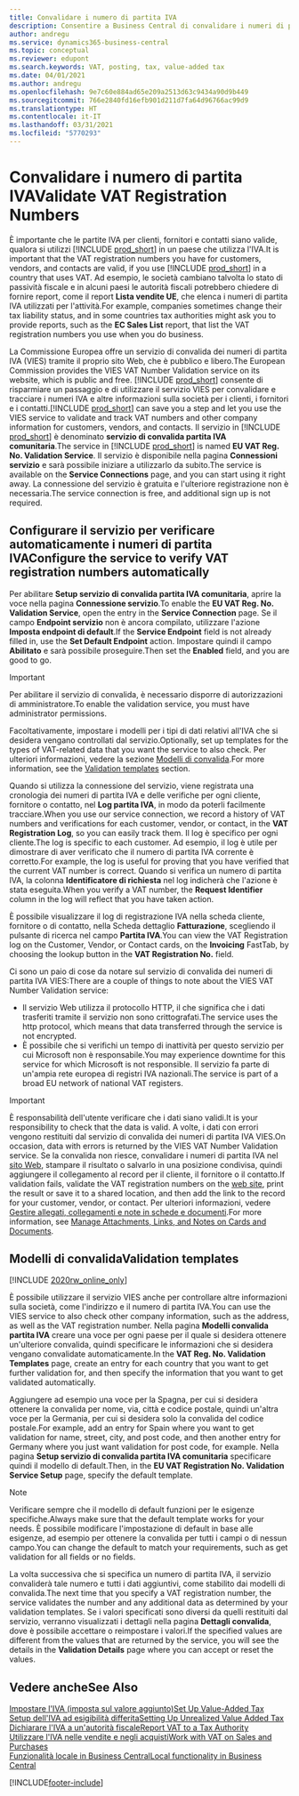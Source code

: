 ```yaml
---
title: Convalidare i numero di partita IVA
description: Consentire a Business Central di convalidare i numeri di partita IVA e altre informazioni sulla società per i contatti, i clienti e i fornitori, in base al servizio di convalida dei numeri di partita IVA (VIES) dell'Unione europea.
author: andregu
ms.service: dynamics365-business-central
ms.topic: conceptual
ms.reviewer: edupont
ms.search.keywords: VAT, posting, tax, value-added tax
ms.date: 04/01/2021
ms.author: andregu
ms.openlocfilehash: 9e7c60e884ad65e209a2513d63c9434a90d9b449
ms.sourcegitcommit: 766e2840fd16efb901d211d7fa64d96766ac99d9
ms.translationtype: HT
ms.contentlocale: it-IT
ms.lasthandoff: 03/31/2021
ms.locfileid: "5770293"
---
```

# <a name="validate-vat-registration-numbers"></a><span data-ttu-id="70732-103">Convalidare i numero di partita IVA</span><span class="sxs-lookup"><span data-stu-id="70732-103">Validate VAT Registration Numbers</span></span>

<span data-ttu-id="70732-104">È importante che le partite IVA per clienti, fornitori e contatti siano valide, qualora si utilizzi [!INCLUDE [prod_short](includes/prod_short.md)] in un paese che utilizza l'IVA.</span><span class="sxs-lookup"><span data-stu-id="70732-104">It is important that the VAT registration numbers you have for customers, vendors, and contacts are valid, if you use [!INCLUDE [prod_short](includes/prod_short.md)] in a country that uses VAT.</span></span> <span data-ttu-id="70732-105">Ad esempio, le società cambiano talvolta lo stato di passività fiscale e in alcuni paesi le autorità fiscali potrebbero chiedere di fornire report, come il report **Lista vendite UE**, che elenca i numeri di partita IVA utilizzati per l'attività.</span><span class="sxs-lookup"><span data-stu-id="70732-105">For example, companies sometimes change their tax liability status, and in some countries tax authorities might ask you to provide reports, such as the **EC Sales List** report, that list the VAT registration numbers you use when you do business.</span></span>

<span data-ttu-id="70732-106">La Commissione Europea offre un servizio di convalida dei numeri di partita IVA (VIES) tramite il proprio sito Web, che è pubblico e libero.</span><span class="sxs-lookup"><span data-stu-id="70732-106">The European Commission provides the VIES VAT Number Validation service on its website, which is public and free.</span></span> <span data-ttu-id="70732-107">[!INCLUDE [prod_short](includes/prod_short.md)] consente di risparmiare un passaggio e di utilizzare il servizio VIES per convalidare e tracciare i numeri IVA e altre informazioni sulla società per i clienti, i fornitori e i contatti.</span><span class="sxs-lookup"><span data-stu-id="70732-107">[!INCLUDE [prod_short](includes/prod_short.md)] can save you a step and let you use the VIES service to validate and track VAT numbers and other company information for customers, vendors, and contacts.</span></span> <span data-ttu-id="70732-108">Il servizio in [!INCLUDE [prod_short](includes/prod_short.md)] è denominato **servizio di convalida partita IVA comunitaria**.</span><span class="sxs-lookup"><span data-stu-id="70732-108">The service in [!INCLUDE [prod_short](includes/prod_short.md)] is named **EU VAT Reg. No. Validation Service**.</span></span> <span data-ttu-id="70732-109">Il servizio è disponibile nella pagina **Connessioni servizio** e sarà possibile iniziare a utilizzarlo da subito.</span><span class="sxs-lookup"><span data-stu-id="70732-109">The service is available on the **Service Connections** page, and you can start using it right away.</span></span> <span data-ttu-id="70732-110">La connessione del servizio è gratuita e l'ulteriore registrazione non è necessaria.</span><span class="sxs-lookup"><span data-stu-id="70732-110">The service connection is free, and additional sign up is not required.</span></span>

## <a name="configure-the-service-to-verify-vat-registration-numbers-automatically"></a><span data-ttu-id="70732-111">Configurare il servizio per verificare automaticamente i numeri di partita IVA</span><span class="sxs-lookup"><span data-stu-id="70732-111">Configure the service to verify VAT registration numbers automatically</span></span>

<span data-ttu-id="70732-112">Per abilitare **Setup servizio di convalida partita IVA comunitaria**, aprire la voce nella pagina **Connessione servizio**.</span><span class="sxs-lookup"><span data-stu-id="70732-112">To enable the **EU VAT Reg. No. Validation Service**, open the entry in the **Service Connection** page.</span></span> <span data-ttu-id="70732-113">Se il campo **Endpoint servizio** non è ancora compilato, utilizzare l'azione **Imposta endpoint di default**.</span><span class="sxs-lookup"><span data-stu-id="70732-113">If the **Service Endpoint** field is not already filled in, use the **Set Default Endpoint** action.</span></span> <span data-ttu-id="70732-114">Impostare quindi il campo **Abilitato** e sarà possibile proseguire.</span><span class="sxs-lookup"><span data-stu-id="70732-114">Then set the **Enabled** field, and you are good to go.</span></span>  

> [!IMPORTANT]
> <span data-ttu-id="70732-115">Per abilitare il servizio di convalida, è necessario disporre di autorizzazioni di amministratore.</span><span class="sxs-lookup"><span data-stu-id="70732-115">To enable the validation service, you must have administrator permissions.</span></span>

<span data-ttu-id="70732-116">Facoltativamente, impostare i modelli per i tipi di dati relativi all'IVA che si desidera vengano controllati dal servizio.</span><span class="sxs-lookup"><span data-stu-id="70732-116">Optionally, set up templates for the types of VAT-related data that you want the service to also check.</span></span> <span data-ttu-id="70732-117">Per ulteriori informazioni, vedere la sezione [Modelli di convalida](#validation-templates).</span><span class="sxs-lookup"><span data-stu-id="70732-117">For more information, see the [Validation templates](#validation-templates) section.</span></span>

<span data-ttu-id="70732-118">Quando si utilizza la connessione del servizio, viene registrata una cronologia dei numeri di partita IVA e delle verifiche per ogni cliente, fornitore o contatto, nel **Log partita IVA**, in modo da poterli facilmente tracciare.</span><span class="sxs-lookup"><span data-stu-id="70732-118">When you use our service connection, we record a history of VAT numbers and verifications for each customer, vendor, or contact, in the **VAT Registration Log**, so you can easily track them.</span></span> <span data-ttu-id="70732-119">Il log è specifico per ogni cliente.</span><span class="sxs-lookup"><span data-stu-id="70732-119">The log is specific to each customer.</span></span> <span data-ttu-id="70732-120">Ad esempio, il log è utile per dimostrare di aver verificato che il numero di partita IVA corrente è corretto.</span><span class="sxs-lookup"><span data-stu-id="70732-120">For example, the log is useful for proving that you have verified that the current VAT number is correct.</span></span> <span data-ttu-id="70732-121">Quando si verifica un numero di partita IVA, la colonna **Identificatore di richiesta** nel log indicherà che l'azione è stata eseguita.</span><span class="sxs-lookup"><span data-stu-id="70732-121">When you verify a VAT number, the **Request Identifier** column in the log will reflect that you have taken action.</span></span>

<span data-ttu-id="70732-122">È possibile visualizzare il log di registrazione IVA nella scheda cliente, fornitore o di contatto, nella Scheda dettaglio **Fatturazione**, scegliendo il pulsante di ricerca nel campo **Partita IVA**.</span><span class="sxs-lookup"><span data-stu-id="70732-122">You can view the VAT Registration log on the Customer, Vendor, or Contact cards, on the **Invoicing** FastTab, by choosing the lookup button in the **VAT Registration No.** field.</span></span>  

<span data-ttu-id="70732-123">Ci sono un paio di cose da notare sul servizio di convalida dei numeri di partita IVA VIES:</span><span class="sxs-lookup"><span data-stu-id="70732-123">There are a couple of things to note about the VIES VAT Number Validation service:</span></span>

* <span data-ttu-id="70732-124">Il servizio Web utilizza il protocollo HTTP, il che significa che i dati trasferiti tramite il servizio non sono crittografati.</span><span class="sxs-lookup"><span data-stu-id="70732-124">The service uses the http protocol, which means that data transferred through the service is not encrypted.</span></span>  
* <span data-ttu-id="70732-125">È possibile che si verifichi un tempo di inattività per questo servizio per cui Microsoft non è responsabile.</span><span class="sxs-lookup"><span data-stu-id="70732-125">You may experience downtime for this service for which Microsoft is not responsible.</span></span> <span data-ttu-id="70732-126">Il servizio fa parte di un'ampia rete europea di registri IVA nazionali.</span><span class="sxs-lookup"><span data-stu-id="70732-126">The service is part of a broad EU network of national VAT registers.</span></span>

> [!IMPORTANT]
> <span data-ttu-id="70732-127">È responsabilità dell'utente verificare che i dati siano validi.</span><span class="sxs-lookup"><span data-stu-id="70732-127">It is your responsibility to check that the data is valid.</span></span> <span data-ttu-id="70732-128">A volte, i dati con errori vengono restituiti dal servizio di convalida dei numeri di partita IVA VIES.</span><span class="sxs-lookup"><span data-stu-id="70732-128">On occasion, data with errors is returned by the VIES VAT Number Validation service.</span></span> <span data-ttu-id="70732-129">Se la convalida non riesce, convalidare i numeri di partita IVA nel [sito Web](https://ec.europa.eu/taxation_customs/vies/), stampare il risultato o salvarlo in una posizione condivisa, quindi aggiungere il collegamento al record per il cliente, il fornitore o il contatto.</span><span class="sxs-lookup"><span data-stu-id="70732-129">If validation fails, validate the VAT registration numbers on the [web site](https://ec.europa.eu/taxation_customs/vies/), print the result or save it to a shared location, and then add the link to the record for your customer, vendor, or contact.</span></span> <span data-ttu-id="70732-130">Per ulteriori informazioni, vedere [Gestire allegati, collegamenti e note in schede e documenti](ui-how-add-link-to-record.md).</span><span class="sxs-lookup"><span data-stu-id="70732-130">For more information, see [Manage Attachments, Links, and Notes on Cards and Documents](ui-how-add-link-to-record.md).</span></span>

## <a name="validation-templates"></a><span data-ttu-id="70732-131">Modelli di convalida</span><span class="sxs-lookup"><span data-stu-id="70732-131">Validation templates</span></span>

[!INCLUDE [2020rw_online_only](includes/2020rw_online_only.md)]

<span data-ttu-id="70732-132">È possibile utilizzare il servizio VIES anche per controllare altre informazioni sulla società, come l'indirizzo e il numero di partita IVA.</span><span class="sxs-lookup"><span data-stu-id="70732-132">You can use the VIES service to also check other company information, such as the address, as well as the VAT registration number.</span></span> <span data-ttu-id="70732-133">Nella pagina **Modelli convalida partita IVA** creare una voce per ogni paese per il quale si desidera ottenere un'ulteriore convalida, quindi specificare le informazioni che si desidera vengano convalidate automaticamente.</span><span class="sxs-lookup"><span data-stu-id="70732-133">In the **VAT Reg. No. Validation Templates** page, create an entry for each country that you want to get further validation for, and then specify the information that you want to get validated automatically.</span></span>  

<span data-ttu-id="70732-134">Aggiungere ad esempio una voce per la Spagna, per cui si desidera ottenere la convalida per nome, via, città e codice postale, quindi un'altra voce per la Germania, per cui si desidera solo la convalida del codice postale.</span><span class="sxs-lookup"><span data-stu-id="70732-134">For example, add an entry for Spain where you want to get validation for name, street, city, and post code, and then another entry for Germany where you just want validation for post code, for example.</span></span> <span data-ttu-id="70732-135">Nella pagina **Setup servizio di convalida partita IVA comunitaria** specificare quindi il modello di default.</span><span class="sxs-lookup"><span data-stu-id="70732-135">Then, in the **EU VAT Registration No. Validation Service Setup** page, specify the default template.</span></span>  

> [!NOTE]
> <span data-ttu-id="70732-136">Verificare sempre che il modello di default funzioni per le esigenze specifiche.</span><span class="sxs-lookup"><span data-stu-id="70732-136">Always make sure that the default template works for your needs.</span></span> <span data-ttu-id="70732-137">È possibile modificare l'impostazione di default in base alle esigenze, ad esempio per ottenere la convalida per tutti i campi o di nessun campo.</span><span class="sxs-lookup"><span data-stu-id="70732-137">You can change the default to match your requirements, such as get validation for all fields or no fields.</span></span>

<span data-ttu-id="70732-138">La volta successiva che si specifica un numero di partita IVA, il servizio convaliderà tale numero e tutti i dati aggiuntivi, come stabilito dai modelli di convalida.</span><span class="sxs-lookup"><span data-stu-id="70732-138">The next time that you specify a VAT registration number, the service validates the number and any additional data as determined by your validation templates.</span></span> <span data-ttu-id="70732-139">Se i valori specificati sono diversi da quelli restituiti dal servizio, verranno visualizzati i dettagli nella pagina **Dettagli convalida**, dove è possibile accettare o reimpostare i valori.</span><span class="sxs-lookup"><span data-stu-id="70732-139">If the specified values are different from the values that are returned by the service, you will see the details in the **Validation Details** page where you can accept or reset the values.</span></span>  

## <a name="see-also"></a><span data-ttu-id="70732-140">Vedere anche</span><span class="sxs-lookup"><span data-stu-id="70732-140">See Also</span></span>

[<span data-ttu-id="70732-141">Impostare l'IVA (imposta sul valore aggiunto)</span><span class="sxs-lookup"><span data-stu-id="70732-141">Set Up Value-Added Tax</span></span>](finance-setup-vat.md)  
[<span data-ttu-id="70732-142">Setup dell'IVA ad esigibilità differita</span><span class="sxs-lookup"><span data-stu-id="70732-142">Setting Up Unrealized Value Added Tax</span></span>](finance-setup-unrealized-vat.md)  
[<span data-ttu-id="70732-143">Dichiarare l'IVA a un'autorità fiscale</span><span class="sxs-lookup"><span data-stu-id="70732-143">Report VAT to a Tax Authority</span></span>](finance-how-report-vat.md)  
[<span data-ttu-id="70732-144">Utilizzare l'IVA nelle vendite e negli acquisti</span><span class="sxs-lookup"><span data-stu-id="70732-144">Work with VAT on Sales and Purchases</span></span>](finance-work-with-vat.md)  
[<span data-ttu-id="70732-145">Funzionalità locale in Business Central</span><span class="sxs-lookup"><span data-stu-id="70732-145">Local functionality in Business Central</span></span>](about-localization.md)  


[!INCLUDE[footer-include](includes/footer-banner.md)]
